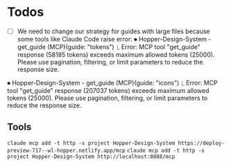 # Todos

- [ ] We need to change our strategy for guides with large files because some tools like Claude Code raise error:
⏺ Hopper-Design-System - get_guide (MCP)(guide: "tokens")
  ⎿  Error: MCP tool "get_guide" response (58185 tokens) exceeds maximum allowed tokens (25000).
     Please use pagination, filtering, or limit parameters to reduce the response size.

⏺ Hopper-Design-System - get_guide (MCP)(guide: "icons")
  ⎿  Error: MCP tool "get_guide" response (207037 tokens) exceeds maximum allowed tokens (25000).
     Please use pagination, filtering, or limit parameters to reduce the response size.

## Tools

`claude mcp add -t http -s project Hopper-Design-System https://deploy-preview-717--wl-hopper.netlify.app/mcp`
`claude mcp add -t http -s project Hopper-Design-System http://localhost:8888/mcp`
